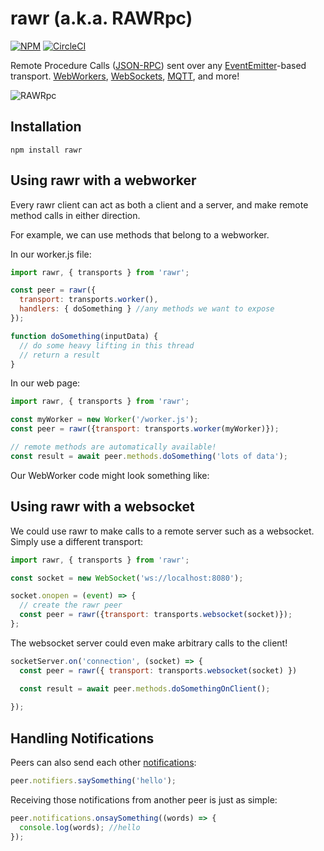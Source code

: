 # rawr (a.k.a. RAWRpc)

[![NPM](https://nodei.co/npm/rawr.png?compact=true)](https://nodei.co/npm/rawr/)  [![CircleCI](https://circleci.com/gh/iceddev/rawr.svg?style=svg)](https://circleci.com/gh/iceddev/rawr)

Remote Procedure Calls ([JSON-RPC](http://json-rpc.org/wiki/specification)) sent over any [EventEmitter](https://nodejs.org/dist/latest-v8.x/docs/api/events.html#events_class_eventemitter)-based transport.  [WebWorkers](/transports/worker), [WebSockets](/transports/websocket), [MQTT](/transports/mqtt), and more!

![RAWRpc](https://rawgithub.com/phated/badart/master/reptar_rawr.jpg)




## Installation

`npm install rawr`


## Using rawr with a webworker

Every rawr client can act as both a client and a server, and make remote method calls in either direction.

For example, we can use methods that belong to a webworker.

In our worker.js file:
```javascript
import rawr, { transports } from 'rawr';

const peer = rawr({
  transport: transports.worker(),
  handlers: { doSomething } //any methods we want to expose
});

function doSomething(inputData) {
  // do some heavy lifting in this thread
  // return a result
}
```

In our web page:
```javascript
import rawr, { transports } from 'rawr';

const myWorker = new Worker('/worker.js');
const peer = rawr({transport: transports.worker(myWorker)});

// remote methods are automatically available!
const result = await peer.methods.doSomething('lots of data');
```

Our WebWorker code might look something like:


## Using rawr with a websocket

We could use rawr to make calls to a remote server such as a websocket.
Simply use a different transport:
```javascript
import rawr, { transports } from 'rawr';

const socket = new WebSocket('ws://localhost:8080');

socket.onopen = (event) => {
  // create the rawr peer
  const peer = rawr({transport: transports.websocket(socket)});
};
```

The websocket server could even make arbitrary calls to the client!
```javascript
socketServer.on('connection', (socket) => {
  const peer = rawr({ transport: transports.websocket(socket) })

  const result = await peer.methods.doSomethingOnClient();
  
});
```

## Handling Notifications

Peers can also send each other [notifications](https://www.jsonrpc.org/specification#notification):

```javascript
peer.notifiers.saySomething('hello');
```

Receiving those notifications from another peer is just as simple:
```javascript
peer.notifications.onsaySomething((words) => {
  console.log(words); //hello
});
```

